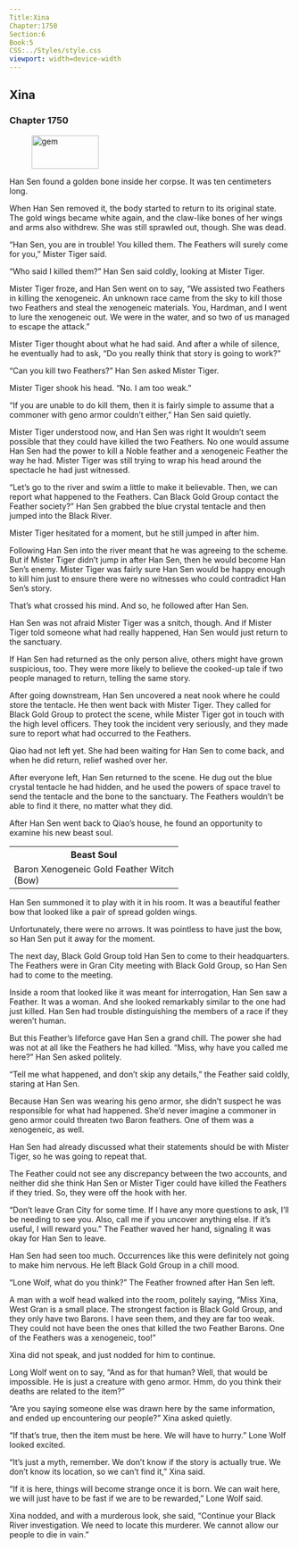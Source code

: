 ```yaml
---
Title:Xina
Chapter:1750
Section:6
Book:5
CSS:../Styles/style.css
viewport: width=device-width
---
```


## Xina
### Chapter 1750

<figure>
	<img src="../Images/gem.gif" alt="gem" id="gem" width="120" height="60" />
</figure>



Han Sen found a golden bone inside her corpse. It was ten centimeters long.

When Han Sen removed it, the body started to return to its original state. The gold wings became white again, and the claw-like bones of her wings and arms also withdrew. She was still sprawled out, though. She was dead.

“Han Sen, you are in trouble! You killed them. The Feathers will surely come for you,” Mister Tiger said.

“Who said I killed them?” Han Sen said coldly, looking at Mister Tiger.

Mister Tiger froze, and Han Sen went on to say, “We assisted two Feathers in killing the xenogeneic. An unknown race came from the sky to kill those two Feathers and steal the xenogeneic materials. You, Hardman, and I went to lure the xenogeneic out. We were in the water, and so two of us managed to escape the attack.”

Mister Tiger thought about what he had said. And after a while of silence, he eventually had to ask, “Do you really think that story is going to work?”

“Can you kill two Feathers?” Han Sen asked Mister Tiger.

Mister Tiger shook his head. “No. I am too weak.”

“If you are unable to do kill them, then it is fairly simple to assume that a commoner with geno armor couldn’t either,” Han Sen said quietly.

Mister Tiger understood now, and Han Sen was right It wouldn’t seem possible that they could have killed the two Feathers. No one would assume Han Sen had the power to kill a Noble feather and a xenogeneic Feather the way he had. Mister Tiger was still trying to wrap his head around the spectacle he had just witnessed.

“Let’s go to the river and swim a little to make it believable. Then, we can report what happened to the Feathers. Can Black Gold Group contact the Feather society?” Han Sen grabbed the blue crystal tentacle and then jumped into the Black River.

Mister Tiger hesitated for a moment, but he still jumped in after him.

Following Han Sen into the river meant that he was agreeing to the scheme. But if Mister Tiger didn’t jump in after Han Sen, then he would become Han Sen’s enemy. Mister Tiger was fairly sure Han Sen would be happy enough to kill him just to ensure there were no witnesses who could contradict Han Sen’s story.

That’s what crossed his mind. And so, he followed after Han Sen.

Han Sen was not afraid Mister Tiger was a snitch, though. And if Mister Tiger told someone what had really happened, Han Sen would just return to the sanctuary.

If Han Sen had returned as the only person alive, others might have grown suspicious, too. They were more likely to believe the cooked-up tale if two people managed to return, telling the same story.

After going downstream, Han Sen uncovered a neat nook where he could store the tentacle. He then went back with Mister Tiger. They called for Black Gold Group to protect the scene, while Mister Tiger got in touch with the high level officers. They took the incident very seriously, and they made sure to report what had occurred to the Feathers.

Qiao had not left yet. She had been waiting for Han Sen to come back, and when he did return, relief washed over her.

After everyone left, Han Sen returned to the scene. He dug out the blue crystal tentacle he had hidden, and he used the powers of space travel to send the tentacle and the bone to the sanctuary. The Feathers wouldn’t be able to find it there, no matter what they did.

After Han Sen went back to Qiao’s house, he found an opportunity to examine his new beast soul.

<div class="tables">
	<table class="beast">
		<tr>
			<th>Beast Soul</th>
		</tr><tr>
			<td>Baron Xenogeneic Gold Feather Witch<br>
				<span class="type">(Bow)</span>
			</td>
		</tr>
	</table>
	<!-- Baron Xenogeneic Beast Soul: Gold Feather Witch (Bow Type) -->
</div>

Han Sen summoned it to play with it in his room. It was a beautiful feather bow that looked like a pair of spread golden wings.

Unfortunately, there were no arrows. It was pointless to have just the bow, so Han Sen put it away for the moment.

The next day, Black Gold Group told Han Sen to come to their headquarters. The Feathers were in Gran City meeting with Black Gold Group, so Han Sen had to come to the meeting.

Inside a room that looked like it was meant for interrogation, Han Sen saw a Feather. It was a woman. And she looked remarkably similar to the one had just killed. Han Sen had trouble distinguishing the members of a race if they weren’t human.

But this Feather’s lifeforce gave Han Sen a grand chill. The power she had was not at all like the Feathers he had killed. “Miss, why have you called me here?” Han Sen asked politely.

“Tell me what happened, and don’t skip any details,” the Feather said coldly, staring at Han Sen.

Because Han Sen was wearing his geno armor, she didn’t suspect he was responsible for what had happened. She’d never imagine a commoner in geno armor could threaten two Baron feathers. One of them was a xenogeneic, as well.

Han Sen had already discussed what their statements should be with Mister Tiger, so he was going to repeat that.

The Feather could not see any discrepancy between the two accounts, and neither did she think Han Sen or Mister Tiger could have killed the Feathers if they tried. So, they were off the hook with her.

“Don’t leave Gran City for some time. If I have any more questions to ask, I’ll be needing to see you. Also, call me if you uncover anything else. If it’s useful, I will reward you.” The Feather waved her hand, signaling it was okay for Han Sen to leave.

Han Sen had seen too much. Occurrences like this were definitely not going to make him nervous. He left Black Gold Group in a chill mood.

“Lone Wolf, what do you think?” The Feather frowned after Han Sen left.

A man with a wolf head walked into the room, politely saying, “Miss Xina, West Gran is a small place. The strongest faction is Black Gold Group, and they only have two Barons. I have seen them, and they are far too weak. They could not have been the ones that killed the two Feather Barons. One of the Feathers was a xenogeneic, too!”

Xina did not speak, and just nodded for him to continue.

Long Wolf went on to say, “And as for that human? Well, that would be impossible. He is just a creature with geno armor. Hmm, do you think their deaths are related to the item?”

“Are you saying someone else was drawn here by the same information, and ended up encountering our people?” Xina asked quietly.

“If that’s true, then the item must be here. We will have to hurry.” Lone Wolf looked excited.

“It’s just a myth, remember. We don’t know if the story is actually true. We don’t know its location, so we can’t find it,” Xina said.

“If it is here, things will become strange once it is born. We can wait here, we will just have to be fast if we are to be rewarded,” Lone Wolf said.

Xina nodded, and with a murderous look, she said, “Continue your Black River investigation. We need to locate this murderer. We cannot allow our people to die in vain.”